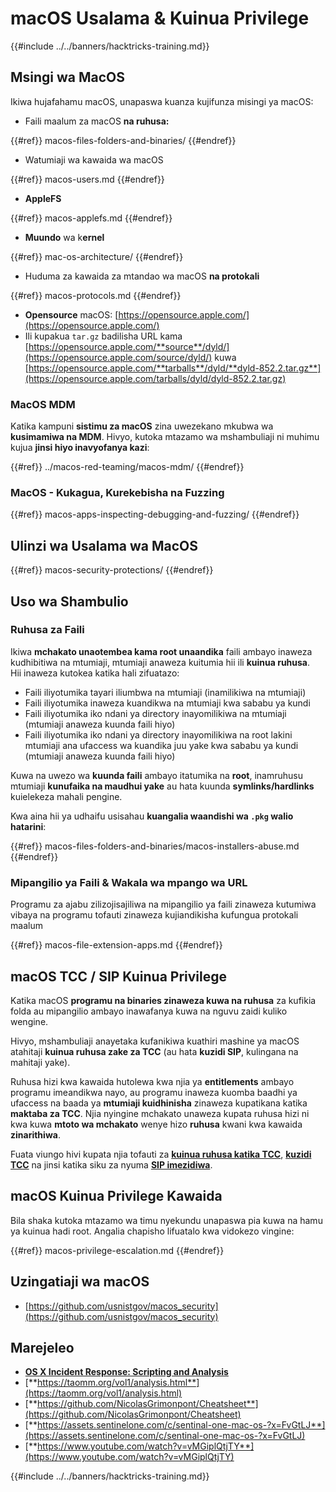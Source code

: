 # macOS Usalama & Kuinua Privilege

{{#include ../../banners/hacktricks-training.md}}

## Msingi wa MacOS

Ikiwa hujafahamu macOS, unapaswa kuanza kujifunza misingi ya macOS:

- Faili maalum za macOS **na ruhusa:**

{{#ref}}
macos-files-folders-and-binaries/
{{#endref}}

- Watumiaji wa kawaida wa macOS

{{#ref}}
macos-users.md
{{#endref}}

- **AppleFS**

{{#ref}}
macos-applefs.md
{{#endref}}

- **Muundo** wa k**ernel**

{{#ref}}
mac-os-architecture/
{{#endref}}

- Huduma za kawaida za mtandao wa macOS **na protokali**

{{#ref}}
macos-protocols.md
{{#endref}}

- **Opensource** macOS: [https://opensource.apple.com/](https://opensource.apple.com/)
- Ili kupakua `tar.gz` badilisha URL kama [https://opensource.apple.com/**source**/dyld/](https://opensource.apple.com/source/dyld/) kuwa [https://opensource.apple.com/**tarballs**/dyld/**dyld-852.2.tar.gz**](https://opensource.apple.com/tarballs/dyld/dyld-852.2.tar.gz)

### MacOS MDM

Katika kampuni **sistimu za macOS** zina uwezekano mkubwa wa **kusimamiwa na MDM**. Hivyo, kutoka mtazamo wa mshambuliaji ni muhimu kujua **jinsi hiyo inavyofanya kazi**:

{{#ref}}
../macos-red-teaming/macos-mdm/
{{#endref}}

### MacOS - Kukagua, Kurekebisha na Fuzzing

{{#ref}}
macos-apps-inspecting-debugging-and-fuzzing/
{{#endref}}

## Ulinzi wa Usalama wa MacOS

{{#ref}}
macos-security-protections/
{{#endref}}

## Uso wa Shambulio

### Ruhusa za Faili

Ikiwa **mchakato unaotembea kama root unaandika** faili ambayo inaweza kudhibitiwa na mtumiaji, mtumiaji anaweza kuitumia hii ili **kuinua ruhusa**.\
Hii inaweza kutokea katika hali zifuatazo:

- Faili iliyotumika tayari iliumbwa na mtumiaji (inamilikiwa na mtumiaji)
- Faili iliyotumika inaweza kuandikwa na mtumiaji kwa sababu ya kundi
- Faili iliyotumika iko ndani ya directory inayomilikiwa na mtumiaji (mtumiaji anaweza kuunda faili hiyo)
- Faili iliyotumika iko ndani ya directory inayomilikiwa na root lakini mtumiaji ana ufaccess wa kuandika juu yake kwa sababu ya kundi (mtumiaji anaweza kuunda faili hiyo)

Kuwa na uwezo wa **kuunda faili** ambayo itatumika na **root**, inamruhusu mtumiaji **kunufaika na maudhui yake** au hata kuunda **symlinks/hardlinks** kuielekeza mahali pengine.

Kwa aina hii ya udhaifu usisahau **kuangalia waandishi wa `.pkg` walio hatarini**:

{{#ref}}
macos-files-folders-and-binaries/macos-installers-abuse.md
{{#endref}}

### Mipangilio ya Faili & Wakala wa mpango wa URL

Programu za ajabu zilizojisajiliwa na mipangilio ya faili zinaweza kutumiwa vibaya na programu tofauti zinaweza kujiandikisha kufungua protokali maalum

{{#ref}}
macos-file-extension-apps.md
{{#endref}}

## macOS TCC / SIP Kuinua Privilege

Katika macOS **programu na binaries zinaweza kuwa na ruhusa** za kufikia folda au mipangilio ambayo inawafanya kuwa na nguvu zaidi kuliko wengine.

Hivyo, mshambuliaji anayetaka kufanikiwa kuathiri mashine ya macOS atahitaji **kuinua ruhusa zake za TCC** (au hata **kuzidi SIP**, kulingana na mahitaji yake).

Ruhusa hizi kwa kawaida hutolewa kwa njia ya **entitlements** ambayo programu imeandikwa nayo, au programu inaweza kuomba baadhi ya ufaccess na baada ya **mtumiaji kuidhinisha** zinaweza kupatikana katika **maktaba za TCC**. Njia nyingine mchakato unaweza kupata ruhusa hizi ni kwa kuwa **mtoto wa mchakato** wenye hizo **ruhusa** kwani kwa kawaida **zinarithiwa**.

Fuata viungo hivi kupata njia tofauti za [**kuinua ruhusa katika TCC**](macos-security-protections/macos-tcc/index.html#tcc-privesc-and-bypasses), [**kuzidi TCC**](macos-security-protections/macos-tcc/macos-tcc-bypasses/) na jinsi katika siku za nyuma [**SIP imezidiwa**](macos-security-protections/macos-sip.md#sip-bypasses).

## macOS Kuinua Privilege Kawaida

Bila shaka kutoka mtazamo wa timu nyekundu unapaswa pia kuwa na hamu ya kuinua hadi root. Angalia chapisho lifuatalo kwa vidokezo vingine:

{{#ref}}
macos-privilege-escalation.md
{{#endref}}

## Uzingatiaji wa macOS

- [https://github.com/usnistgov/macos_security](https://github.com/usnistgov/macos_security)

## Marejeleo

- [**OS X Incident Response: Scripting and Analysis**](https://www.amazon.com/OS-Incident-Response-Scripting-Analysis-ebook/dp/B01FHOHHVS)
- [**https://taomm.org/vol1/analysis.html**](https://taomm.org/vol1/analysis.html)
- [**https://github.com/NicolasGrimonpont/Cheatsheet**](https://github.com/NicolasGrimonpont/Cheatsheet)
- [**https://assets.sentinelone.com/c/sentinal-one-mac-os-?x=FvGtLJ**](https://assets.sentinelone.com/c/sentinal-one-mac-os-?x=FvGtLJ)
- [**https://www.youtube.com/watch?v=vMGiplQtjTY**](https://www.youtube.com/watch?v=vMGiplQtjTY)

{{#include ../../banners/hacktricks-training.md}}
